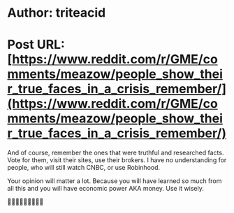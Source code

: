 # Author: triteacid
# Post URL: [https://www.reddit.com/r/GME/comments/meazow/people_show_their_true_faces_in_a_crisis_remember/](https://www.reddit.com/r/GME/comments/meazow/people_show_their_true_faces_in_a_crisis_remember/)


And of course, remember the ones that were truthful and researched facts. Vote for them, visit their sites, use their brokers. I have no understanding for people, who will still watch CNBC, or use Robinhood.

Your opinion will matter a lot. Because you will have learned so much from all this and you will have economic power AKA money. Use it wisely. 

🙌🏻💎🦍🦍🦍🚀🚀🚀